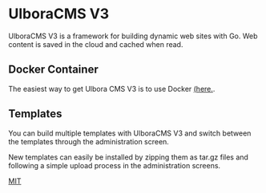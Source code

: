 UlboraCMS V3
==============

UlboraCMS V3 is a framework for building dynamic web sites with Go.
Web content is saved in the cloud and cached when read.

## Docker Container

The easiest way to get Ulbora CMS V3 is to use Docker [(here.](https://hub.docker.com/r/ulboralabs/ulboracms-v3/).


## Templates

You can build multiple templates with UlboraCMS V3 and switch between the templates through the administration screen. 

New templates can easily be installed by zipping them as tar.gz files and following a simple upload process in the administration screens.



[MIT](LICENSE)
